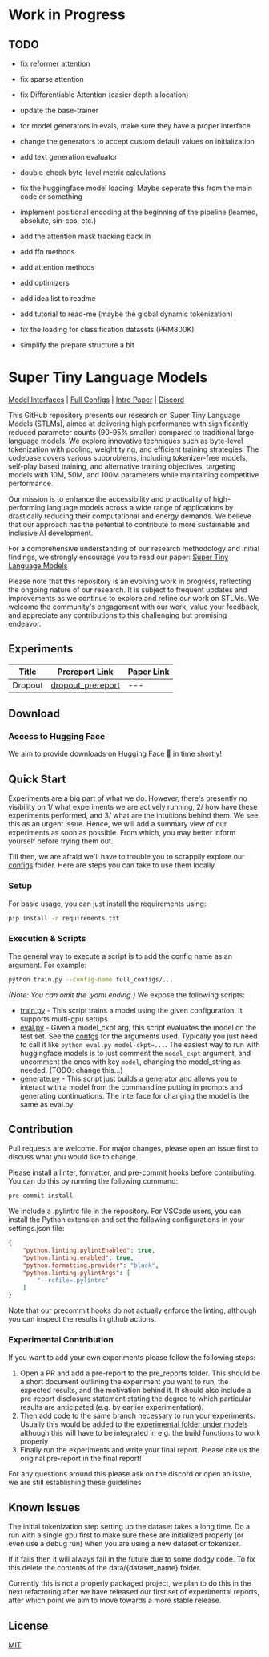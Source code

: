 # Work in Progress
## TODO

- fix reformer attention
- fix sparse attention
- fix Differentiable Attention (easier depth allocation)



- update the base-trainer

- for model generators in evals, make sure they have a proper interface
- change the generators to accept custom default values on initialization

- add text generation evaluator

- double-check byte-level metric calculations
- fix the huggingface model loading! Maybe seperate this from the main code or something

- implement positional encoding at the beginning of the pipeline (learned, absolute, sin-cos, etc.)


- add the attention mask tracking back in

- add ffn methods
- add attention methods
- add optimizers


- add idea list to readme
- add tutorial to read-me (maybe the global dynamic tokenization)


- fix the loading for classification datasets (PRM800K)
- simplify the prepare structure a bit

# Super Tiny Language Models


[Model Interfaces](models/README.md) | [Full Configs](configs/full_configs/) | [Intro Paper](https://arxiv.org/abs/2405.14159) | [Discord](https://discord.gg/wwTruDPH)

This GitHub repository presents our research on Super Tiny Language Models (STLMs), aimed at delivering high performance with significantly reduced parameter counts (90-95% smaller) compared to traditional large language models. We explore innovative techniques such as byte-level tokenization with pooling, weight tying, and efficient training strategies. The codebase covers various subproblems, including tokenizer-free models, self-play based training, and alternative training objectives, targeting models with 10M, 50M, and 100M parameters while maintaining competitive performance.

Our mission is to enhance the accessibility and practicality of high-performing language models across a wide range of applications by drastically reducing their computational and energy demands. We believe that our approach has the potential to contribute to more sustainable and inclusive AI development.

For a comprehensive understanding of our research methodology and initial findings, we strongly encourage you to read our paper: [Super Tiny Language Models](https://arxiv.org/abs/2405.14159)

Please note that this repository is an evolving work in progress, reflecting the ongoing nature of our research. It is subject to frequent updates and improvements as we continue to explore and refine our work on STLMs. We welcome the community's engagement with our work, value your feedback, and appreciate any contributions to this challenging but promising endeavor.

## Experiments

| Title | Prereport Link | Paper Link |
| --- | --- | --- |
| Dropout | [dropout_prereport](pre_reports/dropout_prereport.pdf) | --- |

## Download
### Access to Hugging Face
We aim to provide downloads on Hugging Face 🤗 in time shortly!

## Quick Start
Experiments are a big part of what we do. However, there's presently no visibility on 1/ what experiments we are actively running, 2/ how have these experiments performed, and 3/ what are the intuitions behind them. We see this as an urgent issue. Hence, we will add a summary view of our experiments as soon as possible. From which, you may better inform yourself before trying them out.

Till then, we are afraid we'll have to trouble you to scrappily explore our [configs](configs/full_configs) folder. Here are steps you can take to use them locally.

### Setup
For basic usage, you can just install the requirements using:
```bash
pip install -r requirements.txt
```

### Execution & Scripts
The general way to execute a script is to add the config name as an argument. For example:
```bash
python train.py --config-name full_configs/...
```
*(Note: You can omit the .yaml ending.)*
We expose the following scripts:
- [train.py](train.py) - This script trains a model using the given configuration. It supports multi-gpu setups.
- [eval.py](eval.py) - Given a model_ckpt arg, this script evaluates the model on the test set. See the [confgs](configs/test.yaml) for the arguments used. Typically you just need to call it like `python eval.py model-ckpt=...`. The easiest way to run with huggingface models is to just comment the `model_ckpt` argument, and uncomment the ones with key `model`, changing the model_string as needed. (TODO: change this...)
- [generate.py](generate.py) - This script just builds a generator and allows you to interact with a model from the commandline putting in prompts and generating continuations. The interface for changing the model is the same as eval.py.

## Contribution
Pull requests are welcome. For major changes, please open an issue first to discuss what you would like to change.

Please install a linter, formatter, and pre-commit hooks before contributing. You can do this by running the following command:
```bash
pre-commit install
```

We include a .pylintrc file in the repository. For VSCode users, you can install the Python extension and set the following configurations in your settings.json file:
```json
{
    "python.linting.pylintEnabled": true,
    "python.linting.enabled": true,
    "python.formatting.provider": "black",
    "python.linting.pylintArgs": [
        "--rcfile=.pylintrc"
    ]
}
```
Note that our precommit hooks do not actually enforce the linting, although you can inspect the results in github actions.

### Experimental Contribution

If you want to add your own experiments please follow the following steps:
1. Open a PR and add a pre-report to the pre_reports folder. This should be a short document outlining the experiment you want to run, the expected results, and the motivation behind it. It should also include a pre-report disclosure statement stating the degree to which particular results are anticipated (e.g. by earlier experimentation).
2. Then add code to the same branch necessary to run your experiments. Usually this would be added to the [experimental folder under models](models/experimental/) although this will have to be integrated in e.g. the build functions to work properly
3. Finally run the experiments and write your final report. Please cite us the original pre-report in the final report!

For any questions around this please ask on the discord or open an issue, we are still establishing these guidelines

## Known Issues
The initial tokenization step setting up the dataset takes a long time. Do a run with a single gpu first to make sure these are initialized properly (or even use a debug run) when you are using a new dataset or tokenizer.

If it fails then it will always fail in the future due to some dodgy code. To fix this delete the contents of the data/{dataset_name} folder.

Currently this is not a properly packaged project, we plan to do this in the next refactoring after we have released our first set of experimental reports, after which point we aim to move towards a more stable release.

## License
[MIT](LICENSE)
